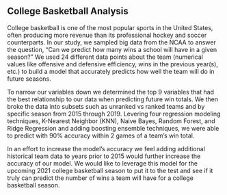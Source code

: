 ## College Basketball Analysis

College basketball is one of the most popular sports in the United States, often producing more revenue than its professional hockey and soccer counterparts. In our study, we sampled big data from the NCAA to answer the question, “Can we predict how many wins a school will have in a given season?” We used 24 different data points about the team (numerical values like offensive and defensive efficiency, wins in the previous year(s), etc.) to build a model that accurately predicts how well the team will do in future seasons. 

To narrow our variables down we determined the top 9 variables that had the best relationship to our data when predicting future win totals. We then broke the data into subsets such as unranked vs ranked teams and by specific season from 2015 through 2019. Levering four regression modeling techniques, K-Nearest Neighbor (KNN), Naive Bayes, Random Forest, and Ridge Regression and adding boosting ensemble techniques, we were able to predict with 90% accuracy within 2 games of a team’s win total. 

In an effort to increase the model’s accuracy we feel adding additional historical team data to years prior to 2015 would further increase the accuracy of our model. We would like to leverage this model for the upcoming 2021 college basketball season to put it to the test and see if it truly can predict the number of wins a team will have for a college basketball season.
